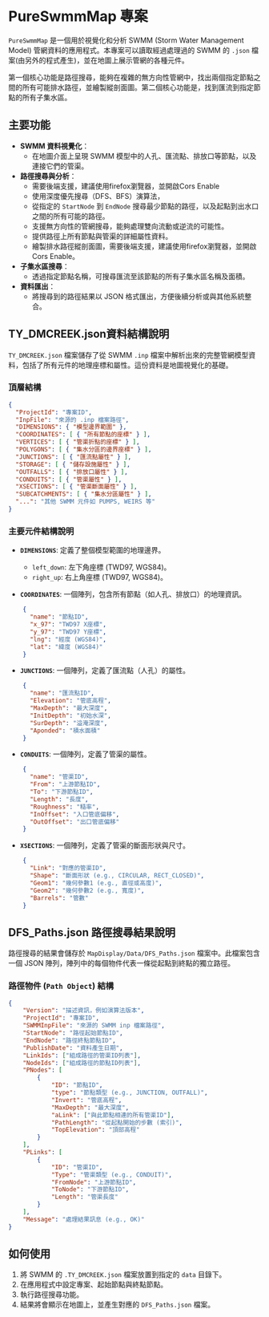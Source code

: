 # PureSwmmMap 專案

`PureSwmmMap` 是一個用於視覺化和分析 SWMM (Storm Water Management Model) 管網資料的應用程式。本專案可以讀取經過處理過的 SWMM 的 `.json` 檔案(由另外的程式產生)，並在地圖上展示管網的各種元件。

第一個核心功能是路徑搜尋，能夠在複雜的無方向性管網中，找出兩個指定節點之間的所有可能排水路徑，並繪製縱剖面圖。第二個核心功能是，找到匯流到指定節點的所有子集水區。

## 主要功能

- **SWMM 資料視覺化**：
  - 在地圖介面上呈現 SWMM 模型中的人孔、匯流點、排放口等節點，以及連接它們的管渠。
- **路徑搜尋與分析**：
  - 需要後端支援，建議使用firefox瀏覽器，並開啟Cors Enable
  - 使用深度優先搜尋（DFS、BFS）演算法，
  - 從指定的 `StartNode` 到 `EndNode` 搜尋最少節點的路徑，以及起點到出水口之間的所有可能的路徑。
  - 支援無方向性的管網搜尋，能夠處理雙向流動或逆流的可能性。
  - 提供路徑上所有節點與管渠的詳細屬性資料。
  - 繪製排水路徑縱剖面圖，需要後端支援，建議使用firefox瀏覽器，並開啟Cors Enable。
- **子集水區搜尋**：
  - 透過指定節點名稱，可搜尋匯流至該節點的所有子集水區名稱及面積。
- **資料匯出**：
  - 將搜尋到的路徑結果以 JSON 格式匯出，方便後續分析或與其他系統整合。

## TY_DMCREEK.json資料結構說明

`TY_DMCREEK.json` 檔案儲存了從 SWMM `.inp` 檔案中解析出來的完整管網模型資料，包括了所有元件的地理座標和屬性。這份資料是地圖視覺化的基礎。

### 頂層結構

```json
{
  "ProjectId": "專案ID",
  "InpFile": "來源的 .inp 檔案路徑",
  "DIMENSIONS": { "模型邊界範圍" },
  "COORDINATES": [ { "所有節點的座標" } ],
  "VERTICES": [ { "管渠折點的座標" } ],
  "POLYGONS": [ { "集水分區的邊界座標" } ],
  "JUNCTIONS": [ { "匯流點屬性" } ],
  "STORAGE": [ { "儲存設施屬性" } ],
  "OUTFALLS": [ { "排放口屬性" } ],
  "CONDUITS": [ { "管渠屬性" } ],
  "XSECTIONS": [ { "管渠斷面屬性" } ],
  "SUBCATCHMENTS": [ { "集水分區屬性" } ],
  "...": "其他 SWMM 元件如 PUMPS, WEIRS 等"
}
```

### 主要元件結構說明

- **`DIMENSIONS`**: 定義了整個模型範圍的地理邊界。
  - `left_down`: 左下角座標 (TWD97, WGS84)。
  - `right_up`: 右上角座標 (TWD97, WGS84)。

- **`COORDINATES`**: 一個陣列，包含所有節點（如人孔、排放口）的地理資訊。

```json
    {
      "name": "節點ID",
      "x_97": "TWD97 X座標",
      "y_97": "TWD97 Y座標",
      "lng": "經度 (WGS84)",
      "lat": "緯度 (WGS84)"
    }
```

- **`JUNCTIONS`**: 一個陣列，定義了匯流點（人孔）的屬性。
```json
    {
      "name": "匯流點ID",
      "Elevation": "管底高程",
      "MaxDepth": "最大深度",
      "InitDepth": "初始水深",
      "SurDepth": "溢淹深度",
      "Aponded": "積水面積"
    }
```

- **`CONDUITS`**: 一個陣列，定義了管渠的屬性。
```json
    {
      "name": "管渠ID",
      "From": "上游節點ID",
      "To": "下游節點ID",
      "Length": "長度",
      "Roughness": "糙率",
      "InOffset": "入口管底偏移",
      "OutOffset": "出口管底偏移"
    }
```

- **`XSECTIONS`**: 一個陣列，定義了管渠的斷面形狀與尺寸。
```json
    {
      "Link": "對應的管渠ID",
      "Shape": "斷面形狀 (e.g., CIRCULAR, RECT_CLOSED)",
      "Geom1": "幾何參數1 (e.g., 直徑或高度)",
      "Geom2": "幾何參數2 (e.g., 寬度)",
      "Barrels": "管數"
    }
```

## DFS_Paths.json 路徑搜尋結果說明
路徑搜尋的結果會儲存於 `MapDisplay/Data/DFS_Paths.json` 檔案中。此檔案包含一個 JSON 陣列，陣列中的每個物件代表一條從起點到終點的獨立路徑。

### 路徑物件 (`Path Object`) 結構

```json
{
    "Version": "描述資訊，例如演算法版本",
    "ProjectId": "專案ID",
    "SWMMInpFile": "來源的 SWMM inp 檔案路徑",
    "StartNode": "路徑起始節點ID",
    "EndNode": "路徑終點節點ID",
    "PublishDate": "資料產生日期",
    "LinkIds": ["組成路徑的管渠ID列表"],
    "NodeIds": ["組成路徑的節點ID列表"],
    "PNodes": [
        {
            "ID": "節點ID",
            "type": "節點類型 (e.g., JUNCTION, OUTFALL)",
            "Invert": "管底高程",
            "MaxDepth": "最大深度",
            "aLink": ["與此節點相連的所有管渠ID"],
            "PathLength": "從起點開始的步數 (索引)",
            "TopElevation": "頂部高程"
        }
    ],
    "PLinks": [
        {
            "ID": "管渠ID",
            "Type": "管渠類型 (e.g., CONDUIT)",
            "FromNode": "上游節點ID",
            "ToNode": "下游節點ID",
            "Length": "管渠長度"
        }
    ],
    "Message": "處理結果訊息 (e.g., OK)"
}
```

## 如何使用

1. 將 SWMM 的 `.TY_DMCREEK.json` 檔案放置到指定的 `data` 目錄下。
2. 在應用程式中設定專案、起始節點與終點節點。
3. 執行路徑搜尋功能。
4. 結果將會顯示在地圖上，並產生對應的 `DFS_Paths.json` 檔案。
﻿


